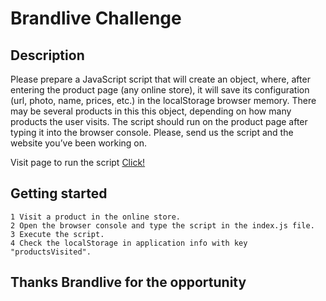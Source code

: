 # Brandlive Challenge

## Description

Please prepare a JavaScript script that will create an object, where, after entering the product page (any online store), it will save its configuration (url, photo, name, prices, etc.) in the localStorage browser memory. There may be several products in this this object, depending on how many products the user visits. The script should run on the product page after typing it into the browser console. Please, send us the script and the website you’ve been working on.

Visit page to run the script [Click!](https://www.venex.com.ar/)

## Getting started

    1 Visit a product in the online store.
    2 Open the browser console and type the script in the index.js file.
    3 Execute the script.
    4 Check the localStorage in application info with key "productsVisited".

## Thanks Brandlive for the opportunity
